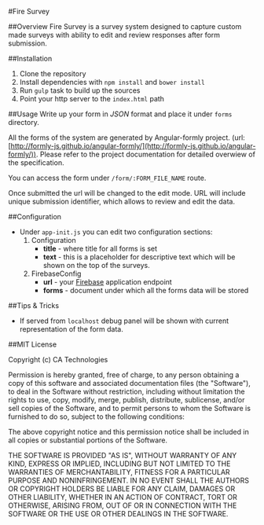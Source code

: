 #Fire Survey

##Overview
Fire Survey is a survey system designed to capture custom made surveys with ability to edit and review responses after form submission.

##Installation
1. Clone the repository
1. Install dependencies with `npm install` and `bower install`
1. Run `gulp` task to build up the sources
1. Point your http server to the `index.html` path

##Usage
Write up your form in *JSON* format and place it under `forms` directory.

All the forms of the system are generated by Angular-formly project. (url: [http://formly-js.github.io/angular-formly/](http://formly-js.github.io/angular-formly/)). Please refer to the project documentation for detailed overwiew of the specification.

 You can access the form under `/form/:FORM_FILE_NAME` route.

 Once submitted the url will be changed to the edit mode. URL will include unique submission identifier, which allows to review and edit the data.

##Configuration

* Under `app-init.js` you can edit two configuration sections:
    1. Configuration
        * **title** - where title for all forms is set
        * **text** - this is a placeholder for descriptive text which will be shown on the top of the surveys.
    1. FirebaseConfig
        * **url** - your [Firebase](https://www.firebase.com) application endpoint
        * **forms** - document under which all the forms data will be stored

##Tips & Tricks
- If served from `localhost` debug panel will be shown with current representation of the form data.

##MIT License

 Copyright (c) CA Technologies

 Permission is hereby granted, free of charge, to any person obtaining a copy
 of this software and associated documentation files (the "Software"), to deal
 in the Software without restriction, including without limitation the rights
 to use, copy, modify, merge, publish, distribute, sublicense, and/or sell
 copies of the Software, and to permit persons to whom the Software is
 furnished to do so, subject to the following conditions:

 The above copyright notice and this permission notice shall be included in
 all copies or substantial portions of the Software.

 THE SOFTWARE IS PROVIDED "AS IS", WITHOUT WARRANTY OF ANY KIND, EXPRESS OR
 IMPLIED, INCLUDING BUT NOT LIMITED TO THE WARRANTIES OF MERCHANTABILITY,
 FITNESS FOR A PARTICULAR PURPOSE AND NONINFRINGEMENT. IN NO EVENT SHALL THE
 AUTHORS OR COPYRIGHT HOLDERS BE LIABLE FOR ANY CLAIM, DAMAGES OR OTHER
 LIABILITY, WHETHER IN AN ACTION OF CONTRACT, TORT OR OTHERWISE, ARISING FROM,
 OUT OF OR IN CONNECTION WITH THE SOFTWARE OR THE USE OR OTHER DEALINGS IN
 THE SOFTWARE.
